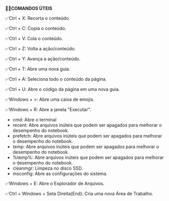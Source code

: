 **👩‍💻COMANDOS ÚTEIS**

✅Ctrl + X: Recorta o conteúdo.

✅Ctrl + C: Copia o conteúdo.

✅Ctrl + V: Cola o conteúdo.

✅Ctrl + Z: Volta a ação/conteúdo.

✅Ctrl + Y: Avança a ação/conteúdo.

✅Ctrl + T: Abre uma nova guia.

✅Ctrl + A: Seleciona todo o conteúdo da página.

✅Ctrl + U: Abre o código da página em uma nova guia.

✅Windows + >: Abre uma caixa de emojis.

✅Windows + R: Abre a janela "Executar".

 - cmd: Abre o terminal
 - recent: Abre arquivos inúteis que podem ser apagados para melhorar o desempenho do notebook.
 - prefetch: Abre arquivos inúteis que podem ser apagados para melhorar o desempenho do notebook.
 - temp: Abre arquivos inúteis que podem ser apagados para melhorar o desempenho do notebook.
 - %temp%: Abre arquivos inúteis que podem ser apagados para melhorar o desempenho do notebook.
 - cleanmgr: Limpeza no disco SSD.
 - msconfig: Abre as configurações do sistema.

✅Windows + E: Abre o Explorador de Arquivos.

✅Ctrl + Windows + Seta Direita(End): Cria uma nova Área de Trabalho.
